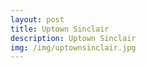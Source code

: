 ```yaml
---
layout: post
title: Uptown Sinclair
description: Uptown Sinclair
img: /img/uptownsinclair.jpg
---
```

